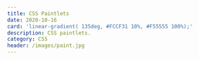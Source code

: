 ```yaml
---
title: CSS Paintlets
date: 2020-10-16
card: 'linear-gradient( 135deg, #FCCF31 10%, #F55555 100%);'
description: CSS paintlets.
category: CSS
header: /images/paint.jpg
---
```



